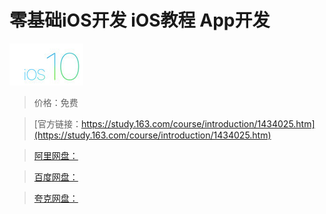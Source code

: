 # 零基础iOS开发 iOS教程 App开发

![img](../../../assets/study163/free/6631826428724732531.png)

> 价格：免费

> [官方链接：https://study.163.com/course/introduction/1434025.htm](https://study.163.com/course/introduction/1434025.htm)

> [阿里网盘：]()

> [百度网盘：]()

> [夸克网盘：]()
